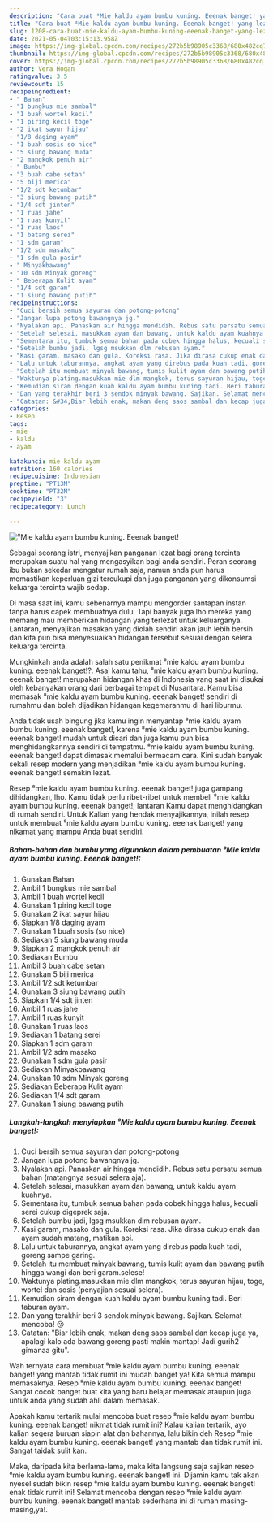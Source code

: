 ```yaml
---
description: "Cara buat ⁸Mie kaldu ayam bumbu kuning. Eeenak banget! yang lezat Untuk Jualan"
title: "Cara buat ⁸Mie kaldu ayam bumbu kuning. Eeenak banget! yang lezat Untuk Jualan"
slug: 1208-cara-buat-mie-kaldu-ayam-bumbu-kuning-eeenak-banget-yang-lezat-untuk-jualan
date: 2021-05-04T03:15:13.958Z
image: https://img-global.cpcdn.com/recipes/272b5b98905c3368/680x482cq70/⁸mie-kaldu-ayam-bumbu-kuning-eeenak-banget-foto-resep-utama.jpg
thumbnail: https://img-global.cpcdn.com/recipes/272b5b98905c3368/680x482cq70/⁸mie-kaldu-ayam-bumbu-kuning-eeenak-banget-foto-resep-utama.jpg
cover: https://img-global.cpcdn.com/recipes/272b5b98905c3368/680x482cq70/⁸mie-kaldu-ayam-bumbu-kuning-eeenak-banget-foto-resep-utama.jpg
author: Vera Hogan
ratingvalue: 3.5
reviewcount: 15
recipeingredient:
- " Bahan"
- "1 bungkus mie sambal"
- "1 buah wortel kecil"
- "1 piring kecil toge"
- "2 ikat sayur hijau"
- "1/8 daging ayam"
- "1 buah sosis so nice"
- "5 siung bawang muda"
- "2 mangkok penuh air"
- " Bumbu"
- "3 buah cabe setan"
- "5 biji merica"
- "1/2 sdt ketumbar"
- "3 siung bawang putih"
- "1/4 sdt jinten"
- "1 ruas jahe"
- "1 ruas kunyit"
- "1 ruas laos"
- "1 batang serei"
- "1 sdm garam"
- "1/2 sdm masako"
- "1 sdm gula pasir"
- " Minyakbawang"
- "10 sdm Minyak goreng"
- " Beberapa Kulit ayam"
- "1/4 sdt garam"
- "1 siung bawang putih"
recipeinstructions:
- "Cuci bersih semua sayuran dan potong-potong"
- "Jangan lupa potong bawangnya jg."
- "Nyalakan api. Panaskan air hingga mendidih. Rebus satu persatu semua bahan (matangnya sesuai selera aja)."
- "Setelah selesai, masukkan ayam dan bawang, untuk kaldu ayam kuahnya."
- "Sementara itu, tumbuk semua bahan pada cobek hingga halus, kecuali serei cukup digeprek saja."
- "Setelah bumbu jadi, lgsg msukkan dlm rebusan ayam."
- "Kasi garam, masako dan gula. Koreksi rasa. Jika dirasa cukup enak dan ayam sudah matang, matikan api."
- "Lalu untuk taburannya, angkat ayam yang direbus pada kuah tadi, goreng sampe garing."
- "Setelah itu membuat minyak bawang, tumis kulit ayam dan bawang putih hingga wangi dan beri garam.selese!"
- "Waktunya plating.masukkan mie dlm mangkok, terus sayuran hijau, toge, wortel dan sosis (penyajian sesuai selera)."
- "Kemudian siram dengan kuah kaldu ayam bumbu kuning tadi. Beri taburan ayam."
- "Dan yang terakhir beri 3 sendok minyak bawang. Sajikan. Selamat mencoba! 😘"
- "Catatan: &#34;Biar lebih enak, makan deng saos sambal dan kecap juga ya, apalagi kalo ada bawang goreng pasti makin mantap! Jadi gurih2 gimanaa gitu&#34;."
categories:
- Resep
tags:
- mie
- kaldu
- ayam

katakunci: mie kaldu ayam 
nutrition: 160 calories
recipecuisine: Indonesian
preptime: "PT13M"
cooktime: "PT32M"
recipeyield: "3"
recipecategory: Lunch

---
```



![⁸Mie kaldu ayam bumbu kuning. Eeenak banget!](https://img-global.cpcdn.com/recipes/272b5b98905c3368/680x482cq70/⁸mie-kaldu-ayam-bumbu-kuning-eeenak-banget-foto-resep-utama.jpg)

Sebagai seorang istri, menyajikan panganan lezat bagi orang tercinta merupakan suatu hal yang mengasyikan bagi anda sendiri. Peran seorang ibu bukan sekedar mengatur rumah saja, namun anda pun harus memastikan keperluan gizi tercukupi dan juga panganan yang dikonsumsi keluarga tercinta wajib sedap.

Di masa  saat ini, kamu sebenarnya mampu mengorder santapan instan tanpa harus capek membuatnya dulu. Tapi banyak juga lho mereka yang memang mau memberikan hidangan yang terlezat untuk keluarganya. Lantaran, menyajikan masakan yang diolah sendiri akan jauh lebih bersih dan kita pun bisa menyesuaikan hidangan tersebut sesuai dengan selera keluarga tercinta. 



Mungkinkah anda adalah salah satu penikmat ⁸mie kaldu ayam bumbu kuning. eeenak banget!?. Asal kamu tahu, ⁸mie kaldu ayam bumbu kuning. eeenak banget! merupakan hidangan khas di Indonesia yang saat ini disukai oleh kebanyakan orang dari berbagai tempat di Nusantara. Kamu bisa memasak ⁸mie kaldu ayam bumbu kuning. eeenak banget! sendiri di rumahmu dan boleh dijadikan hidangan kegemaranmu di hari liburmu.

Anda tidak usah bingung jika kamu ingin menyantap ⁸mie kaldu ayam bumbu kuning. eeenak banget!, karena ⁸mie kaldu ayam bumbu kuning. eeenak banget! mudah untuk dicari dan juga kamu pun bisa menghidangkannya sendiri di tempatmu. ⁸mie kaldu ayam bumbu kuning. eeenak banget! dapat dimasak memalui bermacam cara. Kini sudah banyak sekali resep modern yang menjadikan ⁸mie kaldu ayam bumbu kuning. eeenak banget! semakin lezat.

Resep ⁸mie kaldu ayam bumbu kuning. eeenak banget! juga gampang dihidangkan, lho. Kamu tidak perlu ribet-ribet untuk membeli ⁸mie kaldu ayam bumbu kuning. eeenak banget!, lantaran Kamu dapat menghidangkan di rumah sendiri. Untuk Kalian yang hendak menyajikannya, inilah resep untuk membuat ⁸mie kaldu ayam bumbu kuning. eeenak banget! yang nikamat yang mampu Anda buat sendiri.

<!--inarticleads1-->

##### Bahan-bahan dan bumbu yang digunakan dalam pembuatan ⁸Mie kaldu ayam bumbu kuning. Eeenak banget!:

1. Gunakan  Bahan
1. Ambil 1 bungkus mie sambal
1. Ambil 1 buah wortel kecil
1. Gunakan 1 piring kecil toge
1. Gunakan 2 ikat sayur hijau
1. Siapkan 1/8 daging ayam
1. Gunakan 1 buah sosis (so nice)
1. Sediakan 5 siung bawang muda
1. Siapkan 2 mangkok penuh air
1. Sediakan  Bumbu
1. Ambil 3 buah cabe setan
1. Gunakan 5 biji merica
1. Ambil 1/2 sdt ketumbar
1. Gunakan 3 siung bawang putih
1. Siapkan 1/4 sdt jinten
1. Ambil 1 ruas jahe
1. Ambil 1 ruas kunyit
1. Gunakan 1 ruas laos
1. Sediakan 1 batang serei
1. Siapkan 1 sdm garam
1. Ambil 1/2 sdm masako
1. Gunakan 1 sdm gula pasir
1. Sediakan  Minyakbawang
1. Gunakan 10 sdm Minyak goreng
1. Sediakan  Beberapa Kulit ayam
1. Sediakan 1/4 sdt garam
1. Gunakan 1 siung bawang putih




<!--inarticleads2-->

##### Langkah-langkah menyiapkan ⁸Mie kaldu ayam bumbu kuning. Eeenak banget!:

1. Cuci bersih semua sayuran dan potong-potong
1. Jangan lupa potong bawangnya jg.
1. Nyalakan api. Panaskan air hingga mendidih. Rebus satu persatu semua bahan (matangnya sesuai selera aja).
1. Setelah selesai, masukkan ayam dan bawang, untuk kaldu ayam kuahnya.
1. Sementara itu, tumbuk semua bahan pada cobek hingga halus, kecuali serei cukup digeprek saja.
1. Setelah bumbu jadi, lgsg msukkan dlm rebusan ayam.
1. Kasi garam, masako dan gula. Koreksi rasa. Jika dirasa cukup enak dan ayam sudah matang, matikan api.
1. Lalu untuk taburannya, angkat ayam yang direbus pada kuah tadi, goreng sampe garing.
1. Setelah itu membuat minyak bawang, tumis kulit ayam dan bawang putih hingga wangi dan beri garam.selese!
1. Waktunya plating.masukkan mie dlm mangkok, terus sayuran hijau, toge, wortel dan sosis (penyajian sesuai selera).
1. Kemudian siram dengan kuah kaldu ayam bumbu kuning tadi. Beri taburan ayam.
1. Dan yang terakhir beri 3 sendok minyak bawang. Sajikan. Selamat mencoba! 😘
1. Catatan: &#34;Biar lebih enak, makan deng saos sambal dan kecap juga ya, apalagi kalo ada bawang goreng pasti makin mantap! Jadi gurih2 gimanaa gitu&#34;.




Wah ternyata cara membuat ⁸mie kaldu ayam bumbu kuning. eeenak banget! yang mantab tidak rumit ini mudah banget ya! Kita semua mampu memasaknya. Resep ⁸mie kaldu ayam bumbu kuning. eeenak banget! Sangat cocok banget buat kita yang baru belajar memasak ataupun juga untuk anda yang sudah ahli dalam memasak.

Apakah kamu tertarik mulai mencoba buat resep ⁸mie kaldu ayam bumbu kuning. eeenak banget! nikmat tidak rumit ini? Kalau kalian tertarik, ayo kalian segera buruan siapin alat dan bahannya, lalu bikin deh Resep ⁸mie kaldu ayam bumbu kuning. eeenak banget! yang mantab dan tidak rumit ini. Sangat taidak sulit kan. 

Maka, daripada kita berlama-lama, maka kita langsung saja sajikan resep ⁸mie kaldu ayam bumbu kuning. eeenak banget! ini. Dijamin kamu tak akan nyesel sudah bikin resep ⁸mie kaldu ayam bumbu kuning. eeenak banget! enak tidak rumit ini! Selamat mencoba dengan resep ⁸mie kaldu ayam bumbu kuning. eeenak banget! mantab sederhana ini di rumah masing-masing,ya!.

